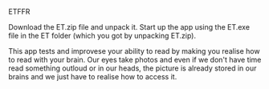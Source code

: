 ETFFR

Download the ET.zip file and unpack it.
Start up the app using the ET.exe file in the ET folder (which you got by unpacking ET.zip).

This app tests and improvese your ability to read by making you realise how to read with your brain.
Our eyes take photos and even if we don't have time read something outloud or in our heads, the picture is already stored in our brains and we just have to realise how to access it.